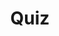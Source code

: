 ---
title: "Quiz"
passing_percentage: 70
layout: "test"
type: "test"
questions:
  - id: "q1"
    text: "What indicates a problem in the Linkerd dashboard?"
    type: "single-answer"
    marks: 2
    options:
      - id: "a"
        text: "High latency values"
      - id: "b"
        text: "Success rate below 100%"
        is_correct: true
      - id: "c"
        text: "Low requests per second"
      - id: "d"
        text: "Zero traffic volume"
  - id: "q2"
    text: "Which Linkerd features help with debugging applications?"
    type: "multiple-answers"
    marks: 2
    options:
      - id: "a"
        text: "Live traffic monitoring in dashboard"
        is_correct: true
      - id: "b"
        text: "tap command for request inspection"
        is_correct: true
      - id: "c"
        text: "gRPC status code recognition"
        is_correct: true
  - id: "q3"
    text: "What gRPC status code indicates a common error response?" 
    type: "short_answer" 
    marks: 2
    correct_answer: "2" 
---